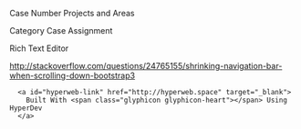 Case Number
Projects and Areas
<!--Milestones-->
Category
Case Assignment
<!--Status-->
<!--Custom Fields-->
<!--Notify More Users-->
Rich Text Editor
<!--Correspondent-->
<!--Priority-->
<!--Parent/SubCases-->
<!--Evidence Based Scheduling-->
<!--Virtual Users-->
<!--Kiln Integration - Changesets-->
<!--Kiln Integration - Code Reviews-->
<!--Tags-->
<!--See Also-->
<!--RSS Feed-->
<!--Subscriptions-->

http://stackoverflow.com/questions/24765155/shrinking-navigation-bar-when-scrolling-down-bootstrap3


      <a id="hyperweb-link" href="http://hyperweb.space" target="_blank">
        Built With <span class="glyphicon glyphicon-heart"></span> Using HyperDev
      </a>